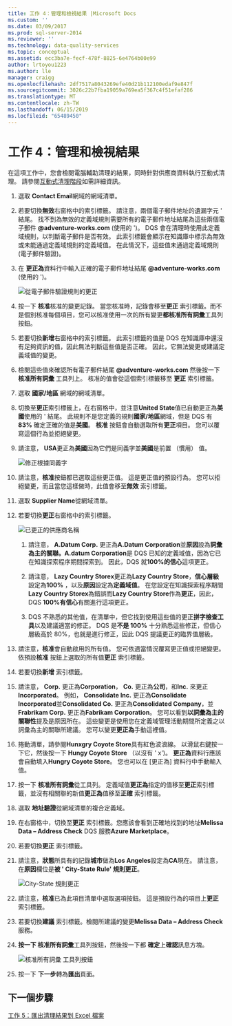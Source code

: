 ```yaml
---
title: 工作 4：管理和檢視結果 |Microsoft Docs
ms.custom: ''
ms.date: 03/09/2017
ms.prod: sql-server-2014
ms.reviewer: ''
ms.technology: data-quality-services
ms.topic: conceptual
ms.assetid: ecc3ba7e-fecf-478f-8825-6e4764b00e99
author: lrtoyou1223
ms.author: lle
manager: craigg
ms.openlocfilehash: 2df7517a8043269efe40d21b112100edaf9e847f
ms.sourcegitcommit: 3026c22b7fba19059a769ea5f367c4f51efaf286
ms.translationtype: MT
ms.contentlocale: zh-TW
ms.lasthandoff: 06/15/2019
ms.locfileid: "65489450"
---
```

# <a name="task-4-manaing-and-viewing-results"></a>工作 4：管理和檢視結果
  在這項工作中，您會檢閱電腦輔助清理的結果，同時針對供應商資料執行互動式清理。 請參閱[互動式清理階段](https://msdn.microsoft.com/library/hh213061.aspx#Interactive)如需詳細資訊。  
  
1.  選取  **Contact Email**網域的網域清單。  
  
2.  若要切換**無效**右窗格中的索引標籤。 請注意，兩個電子郵件地址的遺漏字元 ' 結尾。 找不到為無效的定義域規則需要所有的電子郵件地址結尾為這些兩個電子郵件 **@adventure-works.com** (使用的 ')。 DQS 會在清理時使用此定義域規則，以判斷電子郵件是否有效。 此索引標籤會顯示在知識庫中標示為無效或未能通過定義域規則的定義域值。 在此情況下，這些值未通過定義域規則 (電子郵件驗證)。  
  
3.  在 **更正為**資料行中輸入正確的電子郵件地址結尾 **@adventure-works.com** (使用的 ')。  
  
     ![從電子郵件驗證規則的更正](../../2014/tutorials/media/et-managingandviewingresults-01.jpg "更正電子郵件驗證規則")  
  
4.  按一下 **核准**核准的變更記錄。 當您核准時，記錄會移至**更正** 索引標籤。而不是個別核准每個項目，您可以核准使用一次的所有變更**都核准所有詞彙**工具列按鈕。  
  
5.  若要切換**新增**右窗格中的索引標籤。 此索引標籤的值是 DQS 在知識庫中還沒有足夠資訊的值，因此無法判斷這些值是否正確。 因此，它無法變更或建議定義域值的變更。  
  
6.  檢閱這些值來確認所有電子郵件結尾 **@adventure-works.com** 然後按一下 **核准所有詞彙** 工具列上。 核准的值會從這個索引標籤移至 **更正** 索引標籤。  
  
7.  選取 **國家/地區** 網域的網域清單。  
  
8.  切換至**更正**索引標籤上，在右窗格中，並注意**United State**值已自動更正為**美國**使用的 ' 結尾。 此規則不是您定義的規則**國家/地區**網域，但是 DQS 有**83%** 確定正確的值是**美國**。 **核准** 按鈕會自動選取所有**更正**項目。 您可以覆寫這個行為並拒絕變更。  
  
9. 請注意， **USA**更正為**美國**因為它們是同義字並**美國**是前置 （慣用） 值。  
  
     ![修正根據同義字](../../2014/tutorials/media/et-managingandviewingresults-02.jpg "修正根據同義字")  
  
10. 請注意，**核准**按鈕都已選取這些更正值。 這是更正值的預設行為。 您可以拒絕變更，而且當您這樣做時，此值會移至**無效** 索引標籤。  
  
11. 選取  **Supplier Name**從網域清單。  
  
12. 若要切換**更正**右窗格中的索引標籤。  
  
     ![已更正的供應商名稱](../../2014/tutorials/media/et-managingandviewingresults-03.jpg "更正供應商名稱")  
  
    1.  請注意， **A.Datum Corp.** 更正為**A.Datum Corporation**並**原因**設為**詞彙為主的關聯。A.datum Corporation**是 DQS 已知的定義域值，因為它已在知識探索程序期間探索到。 因此，DQS 就**100%的信心**這項更正。  
  
    2.  請注意， **Lazy Country Storex**更正為**Lazy Country Store**，**信心層級**設定為**100%** ，以及**原因**設定為**定義域值**。 在您設定在知識探索程序期間**Lazy Country Storex**為錯誤而**Lazy Country Store**作為**更正**，因此，DQS **100%有信心**有關進行這項更正。  
  
    3.  DQS 不熟悉的其他值，在清單中，但它找到使用這些值的更正**拼字檢查工具**以及建議適當的修正。 DQS 是**不是 100%** 十分熟悉這些修正，但信心層級高於 80%，也就是進行修正，因此 DQS 提議更正的臨界值層級。  
  
13. 請注意，**核准**會自動啟用的所有值。 您可依適當情況覆寫更正值或拒絕變更。 依預設**核准** 按鈕上選取的所有值**更正** 索引標籤。  
  
14. 若要切換**新增** 索引標籤。  
  
15. 請注意， **Corp.** 更正為**Corporation**， **Co.** 更正為**公司**，和**Inc.** 來更正**Incorporated**。 例如， **Consolidate Inc.** 更正為**Consolidate Incorporated**並**Consolidated Co.** 更正為**Consolidated Company**，並**Frabrikam Corp.** 更正為**Fabrikam Corporation**。  您可以看到**以詞彙為主的關聯性**提及是原因所在。 這些變更是使用您在定義域管理活動期間所定義之以詞彙為主的關聯所建議。 您可以變更**更正為**手動這裡值。  
  
16. 捲動清單，請參閱**Hunxgry Coyote Store**具有紅色波浪線。 以滑鼠右鍵按一下它，然後按一下  **Hungy Coyote Store** （以沒有 ' x')。 **更正為**資料行應該會自動填入**Hungry Coyote Store**。 您也可以在 [更正為] 資料行中手動輸入值。  
  
17. 按一下 **核准所有詞彙**從工具列。 定義域值**更正為**指定的值移至**更正**索引標籤，並沒有相關聯的新值**更正為**值移至**正確** 索引標籤。  
  
18. 選取 **地址驗證**從網域清單的複合定義域。  
  
19. 在右窗格中，切換至**更正** 索引標籤。您應該會看到正確地找到的地址**Melissa Data – Address Check** DQS 服務**Azure Marketplace**。  
  
20. 若要切換**更正** 索引標籤。  
  
21. 請注意，**狀態**所具有的記錄**城市**做為**Los Angeles**設定為**CA**現在。 請注意，在**原因**欄位是**被 ' City-State Rule' 規則更正**。  
  
     ![City-State 規則更正](../../2014/tutorials/media/et-managingandviewingresults-04.jpg "City-State 規則更正")  
  
22. 請注意，**核准**已為此項目清單中選取選項按鈕。 這是預設行為的項目上**更正** 索引標籤。  
  
23. 若要切換**建議** 索引標籤。檢閱所建議的變更**Melissa Data – Address Check**服務。  
  
24. **按一下 核准所有詞彙**工具列按鈕，然後按一下都  **確定**上**確認**訊息方塊。  
  
     ![核准所有詞彙 工具列按鈕](../../2014/tutorials/media/et-managingandviewingresults-05.jpg "都核准所有詞彙 工具列按鈕")  
  
25. 按一下 **下一步**轉為**匯出**頁面。  
  
## <a name="next-step"></a>下一個步驟  
 [工作 5：匯出清理結果到 Excel 檔案](../../2014/tutorials/task-5-exporting-cleansing-results-to-an-excel-file.md)  
  
  
